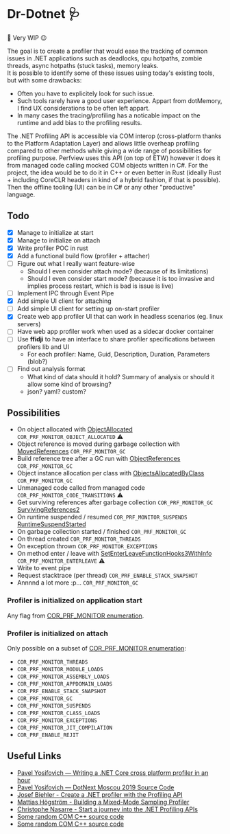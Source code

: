 # Dr-Dotnet 🩺

🚧 Very WIP 😉

The goal is to create a profiler that would ease the tracking of common issues in .NET applications such as deadlocks, cpu hotpaths, zombie threads, async hotpaths (stuck tasks), memory leaks.  
It is possible to identify some of these issues using today's existing tools, but with some drawbacks:

- Often you have to explicitely look for such issue.
- Such tools rarely have a good user experience. Appart from dotMemory, I find UX considerations to be often left appart.
- In many cases the tracing/profiling has a noticable impact on the runtime and add bias to the profiling results.

The .NET Profiling API is accessible via COM interop (cross-platform thanks to the Platform Adaptation Layer) and allows little overheap profiling compared to other methods while giving a wide range of possibilities for profiling purpose. Perfview uses this API (on top of ETW) however it does it from managed code calling mocked COM objects written in C#. For the project, the idea would be to do it in C++ or even better in Rust (ideally Rust + including CoreCLR headers in kind of a hybrid fashion, if that is possible). Then the offline tooling (UI) can be in C# or any other "productive" language.

## Todo

- [x] Manage to initialize at start
- [x] Manage to initialize on attach
- [x] Write profiler POC in rust
- [x] Add a functional build flow (profiler + attacher)
- [ ] Figure out what I really want feature-wise
  - Should I even consider attach mode? (because of its limitations)
  - Should I even consider start mode? (because it is too invasive and implies process restart, which is bad is issue is live)
- [ ] Implement IPC through Event Pipe
- [x] Add simple UI client for attaching
- [ ] Add simple UI client for setting up on-start profiler
- [x] Create web app profiler UI that can work in headless scenarios (eg. linux servers)
- [ ] Have web app profiler work when used as a sidecar docker container
- [ ] Use **ffidji** to have an interface to share profiler specifications between profilers lib and UI
  - For each profiler: Name, Guid, Description, Duration, Parameters (blob?)
- [ ] Find out analysis format
  - What kind of data should it hold? Summary of analysis or should it allow some kind of browsing?
  - json? yaml? custom?

## Possibilities

- On object allocated with [ObjectAllocated](https://docs.microsoft.com/en-us/dotnet/framework/unmanaged-api/profiling/icorprofilercallback-objectallocated-method) `COR_PRF_MONITOR_OBJECT_ALLOCATED` ⚠️
- Object reference is moved during garbage collection with [MovedReferences](https://docs.microsoft.com/en-us/dotnet/framework/unmanaged-api/profiling/icorprofilercallback-movedreferences-method) `COR_PRF_MONITOR_GC`
- Build reference tree after a GC run with [ObjectReferences](https://docs.microsoft.com/en-us/dotnet/framework/unmanaged-api/profiling/icorprofilercallback-objectreferences-method) `COR_PRF_MONITOR_GC`
- Object instance allocation per class with [ObjectsAllocatedByClass](https://docs.microsoft.com/en-us/dotnet/framework/unmanaged-api/profiling/icorprofilercallback-objectsallocatedbyclass-method) `COR_PRF_MONITOR_GC`
- Unmanaged code called from managed code `COR_PRF_MONITOR_CODE_TRANSITIONS` ⚠️
- Get surviving references after garbage collection `COR_PRF_MONITOR_GC` [SurvivingReferences2](https://docs.microsoft.com/en-us/dotnet/framework/unmanaged-api/profiling/icorprofilercallback4-survivingreferences2-method)
- On runtime suspended / resumed `COR_PRF_MONITOR_SUSPENDS` [RuntimeSuspendStarted](https://docs.microsoft.com/en-us/dotnet/framework/unmanaged-api/profiling/icorprofilercallback-runtimesuspendstarted-method)
- On garbage collection started / finished `COR_PRF_MONITOR_GC`
- On thread created `COR_PRF_MONITOR_THREADS`
- On exception thrown `COR_PRF_MONITOR_EXCEPTIONS`
- On method enter / leave with [SetEnterLeaveFunctionHooks3WithInfo](https://docs.microsoft.com/en-us/dotnet/framework/unmanaged-api/profiling/icorprofilerinfo3-setenterleavefunctionhooks3withinfo-method?WT.mc_id=DT-MVP-5003325) `COR_PRF_MONITOR_ENTERLEAVE` ⚠️
- Write to event pipe
- Request stacktrace (per thread) `COR_PRF_ENABLE_STACK_SNAPSHOT`
- Annnnd a lot more :p... `COR_PRF_MONITOR_GC`

### Profiler is initialized on application start

Any flag from [COR_PRF_MONITOR enumeration](https://docs.microsoft.com/en-us/dotnet/framework/unmanaged-api/profiling/cor-prf-monitor-enumeration).

### Profiler is initialized on attach

Only possible on a subset of [COR_PRF_MONITOR enumeration](https://docs.microsoft.com/en-us/dotnet/framework/unmanaged-api/profiling/cor-prf-monitor-enumeration):

- `COR_PRF_MONITOR_THREADS`
- `COR_PRF_MONITOR_MODULE_LOADS`
- `COR_PRF_MONITOR_ASSEMBLY_LOADS`
- `COR_PRF_MONITOR_APPDOMAIN_LOADS`
- `COR_PRF_ENABLE_STACK_SNAPSHOT`
- `COR_PRF_MONITOR_GC`
- `COR_PRF_MONITOR_SUSPENDS`
- `COR_PRF_MONITOR_CLASS_LOADS`
- `COR_PRF_MONITOR_EXCEPTIONS`
- `COR_PRF_MONITOR_JIT_COMPILATION`
- `COR_PRF_ENABLE_REJIT`

## Useful Links

- [Pavel Yosifovich — Writing a .NET Core cross platform profiler in an hour](https://www.youtube.com/watch?v=TqS4OEWn6hQ)
- [Pavel Yosifovich — DotNext Moscou 2019 Source Code](https://github.com/zodiacon/DotNextMoscow2019)
- [Josef Biehler - Create a .NET profiler with the Profiling API](https://dev.to/gabbersepp/create-a-net-profiler-with-the-profiling-api-start-of-an-unexpected-journey-198n)
- [Mattias Högström - Building a Mixed-Mode Sampling Profiler](https://www.codeproject.com/Articles/384514/Building-a-Mixed-Mode-Sampling-Profiler)
- [Christophe Nasarre - Start a journey into the .NET Profiling APIs](https://chnasarre.medium.com/start-a-journey-into-the-net-profiling-apis-40c76e2e36cc)
- [Some random COM C++ source code](https://github.com/tenable/poc/blob/master/Comodo/Comodo%20Antivirus/ComodoInjectionCode/ComodoInjectionCode/InjectedCode.cpp)
- [Some random COM C++ source code](https://cpp.hotexamples.com/examples/-/ICLRRuntimeInfo/GetInterface/cpp-iclrruntimeinfo-getinterface-method-examples.html)
